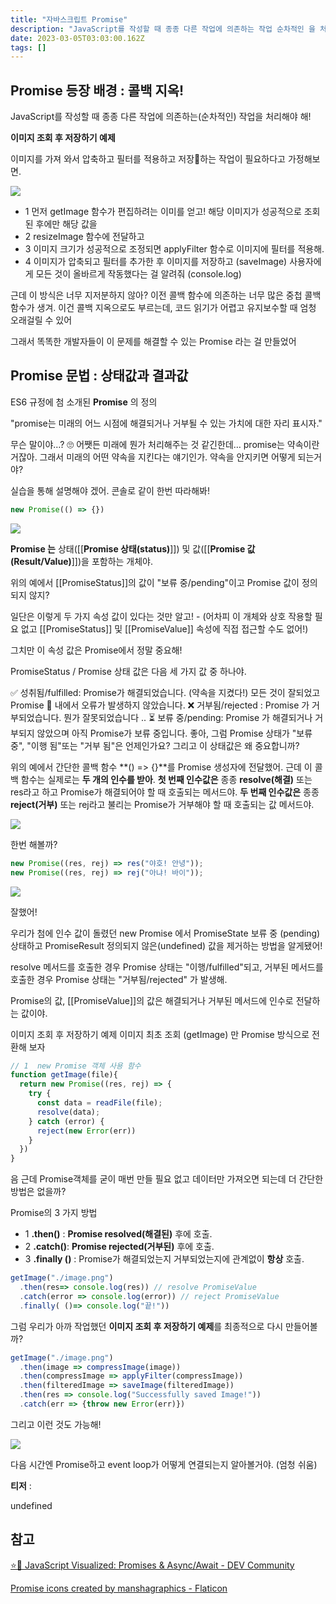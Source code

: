 ```yaml
---
title: "자바스크립트 Promise"
description: "JavaScript를 작성할 때 종종 다른 작업에 의존하는 작업 순차적인 을 처리해야 해! 이미지 조회 후 저장하기 예제이미지를 가져 와서 압축하고 필터를 적용하고 저장📸하는 작업이 필요하다고 가정해보면.Untitled1 먼저 getImage 함수가 편집하려는 이"
date: 2023-03-05T03:03:00.162Z
tags: []
---
```

## Promise 등장 배경 : 콜백 지옥!

JavaScript를 작성할 때 종종 다른 작업에 의존하는(순차적인) 작업을 처리해야 해! 

**이미지 조회 후 저장하기 예제**

이미지를 가져 와서 압축하고 필터를 적용하고 저장📸하는 작업이 필요하다고 가정해보면.

![](/velogimages/c1777258-da86-4196-9188-94ffbf81f54e-image.png)

- 1 먼저 getImage 함수가 편집하려는 이미를 얻고! 해당 이미지가 성공적으로 조회 된 후에만 해당 값을
- 2 resizeImage 함수에 전달하고
- 3 이미지 크기가 성공적으로 조정되면 applyFilter 함수로 이미지에 필터를 적용해.
- 4 이미지가 압축되고 필터를 추가한 후 이미지를 저장하고 (saveImage) 사용자에게 모든 것이 올바르게 작동했다는 걸 알려줘 (console.log)

근데 이 방식은 너무 지저분하지 않아? 이전 콜백 함수에 의존하는 너무 많은 중첩 콜백 함수가 생겨. 이건 콜백 지옥으로도 부르는데, 코드 읽기가 어렵고 유지보수할 때 엄청 오래걸릴 수 있어

그래서 똑똑한 개발자들이 이 문제를 해결할 수 있는 Promise 라는 걸 만들었어 

## Promise 문법 : 상태값과 결과값

ES6 규정에 첨 소개된 **Promise** 의 정의  

"promise는 미래의 어느 시점에 해결되거나 거부될 수 있는 가치에 대한 자리 표시자."

무슨 말이야…?  🙄 어쨋든 미래에 뭔가 처리해주는 것 같긴한데… promise는 약속이란 거잖아.  그래서 미래의 어떤 약속을 지킨다는 얘기인가. 약속을 안지키면 어떻게 되는거야?

실습을 통해 설명해야 겠어. 콘솔로 같이 한번 따라해봐! 

```jsx
new Promise(() => {})
```

![](/velogimages/8961488c-f4d7-4598-be0c-d87b8d3d9b7f-image.png)

**Promise 는** 상태([[**Promise 상태(status)**]]) 및 값([[**Promise  값(Result/Value)**]])을 포함하는 개체야. 

위의 예에서 [[PromiseStatus]]의 값이 "보류 중/pending"이고 Promise 값이 정의되지 않지?

일단은 이렇게 두 가지 속성 값이 있다는 것만 알고! - (어차피 이 개체와 상호 작용할 필요 없고 [[PromiseStatus]] 및 [[PromiseValue]] 속성에 직접 접근할 수도 없어!) 

그치만 이 속성 값은 Promise에서 정말 중요해!

PromiseStatus / Promise 상태 값은 다음 세 가지 값 중 하나야.

✅ 성취됨/fulfilled: Promise가 해결되었습니다. (약속을 지켰다!) 모든 것이 잘되었고 Promise 🥳 내에서 오류가 발생하지 않았습니다.
❌ 거부됨/rejected : Promise 가 거부되었습니다. 뭔가 잘못되었습니다 ..
⏳ 보류 중/pending: Promise 가 해결되거나 거부되지 않았으며 아직 Promise가 보류 중입니다.
좋아, 그럼 Promise 상태가 "보류 중", "이행 됨"또는 "거부 됨"은 언제인가요? 그리고 이 상태값은 왜 중요합니까?

위의 예에서 간단한 콜백 함수 **() => {}**를 Promise 생성자에 전달했어. 근데 이 콜백 함수는 실제로는 **두 개의 인수를 받아**. **첫 번째 인수값은** 종종 **resolve(해결)** 또는 res라고 하고 Promise가 해결되어야 할 때 호출되는 메서드야. **두 번째 인수값은** 종종 **reject(거부)** 또는 rej라고 불리는 Promise가 거부해야 할 때 호출되는 값 메서드야.

![](/velogimages/486c78d3-5f63-4095-bf4b-7e53b1976b29-image.png)


한번 해볼까?

```jsx
new Promise((res, rej) => res("야호! 안녕"));
new Promise((res, rej) => rej("아냐! 바이"));
```

![](/velogimages/797c36fc-7f3c-47bb-870c-c889f058b836-image.png)


잘했어!

우리가 첨에 인수 값이 돌렸던 new Promise 에서 PromiseState 보류 중 (pending) 상태하고 PromiseResult 정의되지 않은(undefined) 값을 제거하는 방법을 알게됐어! 

resolve 메서드를 호출한 경우 Promise 상태는 "이행/fulfilled"되고, 거부된 메서드를 호출한 경우 Promise 상태는 "거부됨/rejected" 가 발생해.

Promise의 값, [[PromiseValue]]의 값은 해결되거나 거부된 메서드에 인수로 전달하는 값이야.

 이미지 조회 후 저장하기 예제 이미지 최초 조회 (getImage) 만 Promise 방식으로 전환해 보자

```jsx
// 1  new Promise 객체 사용 함수
function getImage(file){
  return new Promise((res, rej) => {
    try {
      const data = readFile(file);
      resolve(data);
    } catch (error) {
      reject(new Error(err))
    }
  })
}
```

음 근데 Promise객체를 굳이 매번 만들 필요 없고 데이터만 가져오면 되는데 더 간단한 방법은 없을까?

 Promise의 3 가지 방법

- 1 **.then()** : **Promise resolved(해결된)** 후에 호출.
- 2 **.catch()**: **Promise rejected(거부된)** 후에 호출.
- 3 **.finally ()** : Promise가 해결되었는지 거부되었는지에 관계없이 **항상** 호출.

```jsx
getImage("./image.png") 
  .then(res=> console.log(res)) // resolve PromiseValue
  .catch(error => console.log(error)) // reject PromiseValue
  .finally( ()=> console.log("끝!"))
```

그럼 우리가 아까 작업했던 **이미지 조회 후 저장하기 예제**를 최종적으로 다시 만들어볼까?

```jsx
getImage("./image.png") 
  .then(image => compressImage(image))
  .then(compressImage => applyFilter(compressImage))
  .then(filteredImage => saveImage(filteredImage))
  .then(res => console.log("Successfully saved Image!"))
  .catch(err => {throw new Error(err)})
```

그리고 이런 것도 가능해!

![](/velogimages/68bedd73-f8ef-45a1-838a-0299c433a157-image.png)


다음 시간엔 Promise하고 event loop가 어떻게 연결되는지 알아볼거야.  (엄청 쉬움)

**티저** :

undefined

## 참고

[⭐️🎀 JavaScript Visualized: Promises & Async/Await - DEV Community](https://dev.to/lydiahallie/javascript-visualized-promises-async-await-5gke)

<a href="https://www.flaticon.com/free-icons/promise" title="promise icons">Promise icons created by manshagraphics - Flaticon</a>